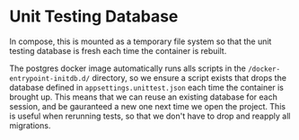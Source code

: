 # Unit Testing Database

In compose, this is mounted as a temporary file system so that the unit testing database is fresh each time the container is rebuilt.

The postgres docker image automatically runs alls scripts in the `/docker-entrypoint-initdb.d/` directory, so we ensure a script exists
that drops the database defined in `appsettings.unittest.json` each time the container is brought up. This means that we can reuse an
existing database for each session, and be gauranteed a new one next time we open the project. This is useful when rerunning tests, so that
we don't have to drop and reapply all migrations.